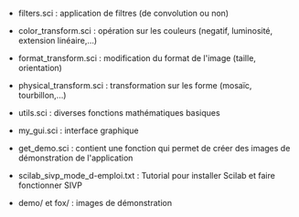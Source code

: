 - filters.sci : application de filtres (de convolution ou non)
- color_transform.sci : opération sur les couleurs (negatif, luminosité, extension linéaire,...)
- format_transform.sci : modification du format de l'image (taille, orientation)
- physical_transform.sci : transformation sur les forme (mosaïc, tourbillon,...)
- utils.sci : diverses fonctions mathématiques basiques
- my_gui.sci : interface graphique
- get_demo.sci : contient une fonction qui permet de créer des images de démonstration de l'application


- scilab_sivp_mode_d-emploi.txt : Tutorial pour installer Scilab et faire fonctionner SIVP

- demo/ et fox/ : images de démonstration